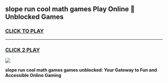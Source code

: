 
## slope run cool math games Play Online 👋 Unblocked Games
<h3>
<a href="https://news.freeplayer.one?title=slope_run_cool_math_games&ref=17CMG">CLICK TO PLAY</a></h3>
<hr>

<h3>
<a href="https://news.freeplayer.one?title=slope_run_cool_math_games&ref=17CMG">CLICK 2 PLAY</a>
  
</h3>

<a href="https://news.freeplayer.one?title=slope_run_cool_math_games&ref=17CMG/"><img src="https://clearcache.store/games.png"></a>


**slope run cool math games games unblocked: Your Gateway to Fun and Accessible Online Gaming**
